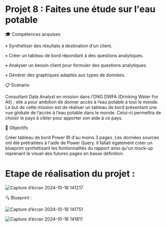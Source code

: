 # Projet 8 : Faites une étude sur l'eau potable

🎓 Compétences acquises

:black_small_square:	Synthétiser des résultats à destination d'un client.

:black_small_square:	 Créer un tableau de bord répondant à des questions analytiques.

:black_small_square:	Analyser un besoin client pour formuler des questions analytiques.

:black_small_square:	 Générer des graphiques adaptés aux types de données.

📋 Scénario

Consultant Data Analyst en mission dans l’ONG DWFA (Drinking Water For All) ; elle a pour ambition de donner accès à l’eau potable à tout le monde. Le but de cette mission est de réaliser un tableau de bord présentant une vue globale de l’accès à l’eau potable dans le monde. Celui-ci permettra de choisir le pays à cibler pour apporter son aide à ce pays.

🎯 Objectifs

Créer tableau de bord Power BI d'au moins 3 pages. Les données sources ont été prétraitées à l'aide de Power Query. Il fallait également créer un blueprint synthétisant les fontionnalités du rapport ainsi qu'un mock-up reprenant le visuel des futures pages en basse définition.


# Etape de réalisation du projet :

![Capture d’écran 2024-10-18 141217](https://github.com/user-attachments/assets/9b2b8e72-b6a6-4245-8cf6-f963f2f31526)


:mag: Blueprint :


![Capture d’écran 2024-10-18 141751](https://github.com/user-attachments/assets/8f83b548-bde6-40dd-8290-6e14631ce330)


![Capture d’écran 2024-10-18 141811](https://github.com/user-attachments/assets/2f406f1c-08a8-40aa-8a3a-52daefed56bf)

